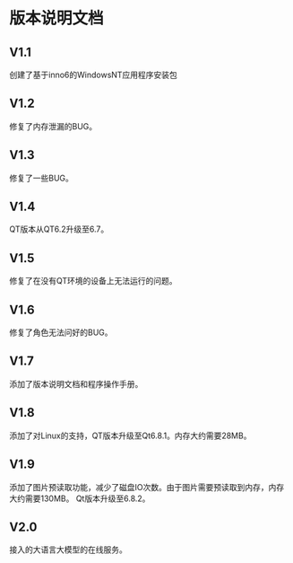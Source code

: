 # 版本说明文档

## V1.1

创建了基于inno6的WindowsNT应用程序安装包

## V1.2

修复了内存泄漏的BUG。

## V1.3

修复了一些BUG。

## V1.4

QT版本从QT6.2升级至6.7。

## V1.5

修复了在没有QT环境的设备上无法运行的问题。

## V1.6

修复了角色无法问好的BUG。

## V1.7

添加了版本说明文档和程序操作手册。

## V1.8

添加了对Linux的支持，QT版本升级至Qt6.8.1。内存大约需要28MB。

## V1.9

添加了图片预读取功能，减少了磁盘IO次数。由于图片需要预读取到内存，内存大约需要130MB。
Qt版本升级至6.8.2。

## V2.0
接入的大语言大模型的在线服务。
